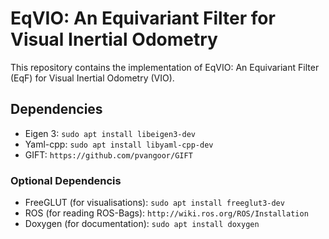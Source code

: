 # EqVIO: An Equivariant Filter for Visual Inertial Odometry

This repository contains the implementation of EqVIO: An Equivariant Filter (EqF) for Visual Inertial Odometry (VIO).

## Dependencies

- Eigen 3: `sudo apt install libeigen3-dev`
- Yaml-cpp: `sudo apt install libyaml-cpp-dev`
- GIFT: `https://github.com/pvangoor/GIFT`


### Optional Dependencis

- FreeGLUT (for visualisations): `sudo apt install freeglut3-dev`
- ROS (for reading ROS-Bags): `http://wiki.ros.org/ROS/Installation`
- Doxygen (for documentation): `sudo apt install doxygen`
